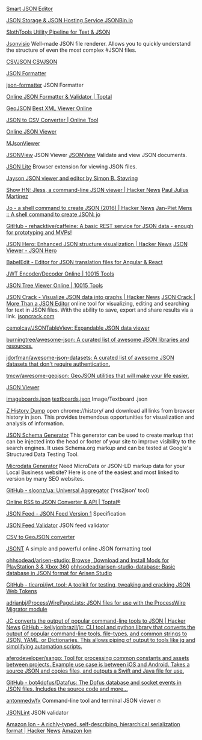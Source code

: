 
[Smart JSON Editor](http://www.smartjsoneditor.com/)

[JSON Storage & JSON Hosting Service JSONBin.io](https://jsonbin.io/)

[SlothTools Utility Pipeline for Text & JSON](https://sloth.sellersew.com/)

[Jsonvisio](https://jsonvisio.com/)
Well-made JSON file renderer. Allows you to quickly understand the structure of even the most complex #JSON files.

[CSVJSON CSVJSON](https://csvjson.com/)

[JSON Formatter](https://jsonformatter.curiousconcept.com/)

[json-formatter](https://github.com/callumlocke/json-formatter)
JSON Formatter

[Online JSON Formatter & Validator | Toptal](https://www.toptal.com/developers/json-formatter)

[GeoJSON](https://jsonformatter.org/d4f863)
[Best XML Viewer Online](https://jsonformatter.org/xml-viewer)

[JSON to CSV Converter | Online Tool](https://data.page/json/csv)

[Online JSON Viewer](https://jsonviewer.stack.hu/)

[MJsonViewer](https://addons.mozilla.org/en-US/firefox/addon/mjsonviewer)

[JSONView](https://jsonview.com/)
JSON Viewer
[JSONView](https://chrome.google.com/webstore/detail/jsonview/chklaanhfefbnpoihckbnefhakgolnmc?hl=en)
Validate and view JSON documents.

[JSON Lite](https://github.com/lauriro/json-lite)
Browser extension for viewing JSON files.

[Jayson  JSON viewer and editor by Simon B. Støvring](https://apps.apple.com/us/app/jayson/id1447750768)

[Show HN: Jless, a command-line JSON viewer | Hacker News](https://news.ycombinator.com/item?id=30273940)
[Paul Julius Martinez](https://pauljuliusmartinez.github.io/)

[Jo - a shell command to create JSON (2016) | Hacker News](https://news.ycombinator.com/item?id=30224063)
[Jan-Piet Mens :: A shell command to create JSON: jo](https://jpmens.net/2016/03/05/a-shell-command-to-create-json-jo/)

[GitHub - rehacktive/caffeine: A basic REST service for JSON data - enough for prototyping and MVPs!](https://github.com/rehacktive/caffeine)

[JSON Hero: Enhanced JSON structure visualization | Hacker News](https://news.ycombinator.com/item?id=33783504)
[JSON Viewer - JSON Hero](https://jsonhero.io/)

[BabelEdit - Editor for JSON translation files for Angular & React](https://www.codeandweb.com/babeledit)

[JWT Encoder/Decoder Online | 10015 Tools](https://10015.io/tools/jwt-encoder-decoder)

[JSON Tree Viewer Online | 10015 Tools](https://10015.io/tools/json-tree-viewer)

[JSON Crack - Visualize JSON data into graphs | Hacker News](https://news.ycombinator.com/item?id=32626873)
[JSON Crack | More Than a JSON Editor](https://jsoncrack.com/)
online tool for visualizing, editing and searching for text in JSON files. With the ability to save, export and share results via a link.
[jsoncrack.com](https://github.com/AykutSarac/jsoncrack.com)

[cemolcay/JSONTableView: Expandable JSON data viewer](https://github.com/cemolcay/JSONTableView)

[burningtree/awesome-json: A curated list of awesome JSON libraries and resources.](https://github.com/burningtree/awesome-json)

[jdorfman/awesome-json-datasets: A curated list of awesome JSON datasets that don't require authentication.](https://github.com/jdorfman/awesome-json-datasets)

[tmcw/awesome-geojson: GeoJSON utilities that will make your life easier.](https://github.com/tmcw/awesome-geojson)

[JSON Viewer](https://chrome.google.com/webstore/detail/json-viewer/gbmdgpbipfallnflgajpaliibnhdgobh)

[imageboards.json](https://gitgud.io/iblist/imageboards.json)
[textboards.json](https://gitgud.io/iblist/textboards.json)
Image/Textboard .json

[Z History Dump](https://chrome.google.com/webstore/detail/z-history-dump/ahpkicobhkchblogldpjchdhmdnblpkm/related)
open chrome://history/ and download all links from browser history in json. This provides tremendous opportunities for visualization and analysis of information.

[JSON Schema Generator](https://www.jamesdflynn.com/json-ld-schema-generator/)
This generator can be used to create markup that can be injected into the head or footer of your site to improve visibility to the search engines. It uses Schema.org markup and can be tested at Google's Structured Data Testing Tool.

[Microdata Generator](https://microdatagenerator.org/localbusiness-microdata-generator/)
Need MicroData or JSON-LD markup data for your Local Business website? Here is one of the easiest and most linked to version by many SEO websites.

[GitHub - sloonz/ua: Universal Aggregator](https://github.com/sloonz/ua)
('rss2json' tool)

[Online RSS to JSON Converter & API | Toptal®](https://www.toptal.com/developers/feed2json/)

[JSON Feed - JSON Feed Version 1](https://www.jsonfeed.org/version/1/)
Specification

[JSON Feed Validator](https://meetingguide.org/validate?url)
JSON feed validator

[CSV to GeoJSON converter](https://odileeds.github.io/CSV2GeoJSON/)

[JSONT](https://www.jsont.run/)
A simple and powerful online JSON formatting tool

[ohhsodead/arisen-studio: Browse, Download and Install Mods for PlayStation 3 & Xbox 360](https://github.com/ohhsodead/arisen-studio)
[ohhsodead/arisen-studio-database: Basic database in JSON format for Arisen Studio](https://github.com/ohhsodead/arisen-studio-database)

[GitHub - ticarpi/jwt_tool: A toolkit for testing, tweaking and cracking JSON Web Tokens](https://github.com/ticarpi/jwt_tool)

[adrianbj/ProcessWirePageLists: JSON files for use with the ProcessWire Migrator module](https://github.com/adrianbj/ProcessWirePageLists)

[JC converts the output of popular command-line tools to JSON | Hacker News](https://news.ycombinator.com/item?id=38569240)
[GitHub - kellyjonbrazil/jc: CLI tool and python library that converts the output of popular command-line tools, file-types, and common strings to JSON, YAML, or Dictionaries. This allows piping of output to tools like jq and simplifying automation scripts.](https://github.com/kellyjonbrazil/jc)

[aferodeveloper/sango: Tool for processing common constants and assets between projects. Example use case is between iOS and Android. Takes a source JSON and copies files, and outputs a Swift and Java file for use.](https://github.com/aferodeveloper/sango)

[GitHub - bot4dofus/Datafus: The Dofus database and socket events in JSON files. Includes the source code and more...](https://github.com/bot4dofus/Datafus)

[antonmedv/fx](https://github.com/antonmedv/fx)
Command-line tool and terminal JSON viewer 🔥

[JSONLint](https://jsonlint.com/)
JSON validator

[Amazon Ion - A richly-typed, self-describing, hierarchical serialization format | Hacker News](https://news.ycombinator.com/item?id=29284428)
[Amazon Ion](https://amazon-ion.github.io/ion-docs/index.html)
